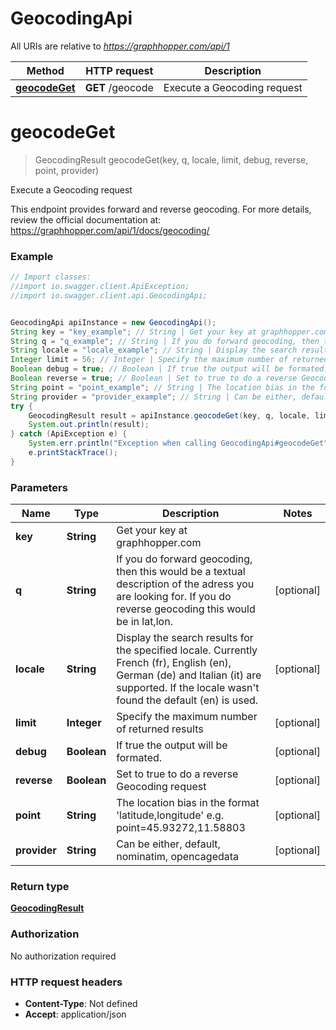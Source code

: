 # GeocodingApi

All URIs are relative to *https://graphhopper.com/api/1*

Method | HTTP request | Description
------------- | ------------- | -------------
[**geocodeGet**](GeocodingApi.md#geocodeGet) | **GET** /geocode | Execute a Geocoding request


<a name="geocodeGet"></a>
# **geocodeGet**
> GeocodingResult geocodeGet(key, q, locale, limit, debug, reverse, point, provider)

Execute a Geocoding request

This endpoint provides forward and reverse geocoding. For more details, review the official documentation at: https://graphhopper.com/api/1/docs/geocoding/ 

### Example
```java
// Import classes:
//import io.swagger.client.ApiException;
//import io.swagger.client.api.GeocodingApi;


GeocodingApi apiInstance = new GeocodingApi();
String key = "key_example"; // String | Get your key at graphhopper.com
String q = "q_example"; // String | If you do forward geocoding, then this would be a textual description of the adress you are looking for. If you do reverse geocoding this would be in lat,lon.
String locale = "locale_example"; // String | Display the search results for the specified locale. Currently French (fr), English (en), German (de) and Italian (it) are supported. If the locale wasn't found the default (en) is used.
Integer limit = 56; // Integer | Specify the maximum number of returned results
Boolean debug = true; // Boolean | If true the output will be formated.
Boolean reverse = true; // Boolean | Set to true to do a reverse Geocoding request
String point = "point_example"; // String | The location bias in the format 'latitude,longitude' e.g. point=45.93272,11.58803
String provider = "provider_example"; // String | Can be either, default, nominatim, opencagedata
try {
    GeocodingResult result = apiInstance.geocodeGet(key, q, locale, limit, debug, reverse, point, provider);
    System.out.println(result);
} catch (ApiException e) {
    System.err.println("Exception when calling GeocodingApi#geocodeGet");
    e.printStackTrace();
}
```

### Parameters

Name | Type | Description  | Notes
------------- | ------------- | ------------- | -------------
 **key** | **String**| Get your key at graphhopper.com |
 **q** | **String**| If you do forward geocoding, then this would be a textual description of the adress you are looking for. If you do reverse geocoding this would be in lat,lon. | [optional]
 **locale** | **String**| Display the search results for the specified locale. Currently French (fr), English (en), German (de) and Italian (it) are supported. If the locale wasn&#39;t found the default (en) is used. | [optional]
 **limit** | **Integer**| Specify the maximum number of returned results | [optional]
 **debug** | **Boolean**| If true the output will be formated. | [optional]
 **reverse** | **Boolean**| Set to true to do a reverse Geocoding request | [optional]
 **point** | **String**| The location bias in the format &#39;latitude,longitude&#39; e.g. point&#x3D;45.93272,11.58803 | [optional]
 **provider** | **String**| Can be either, default, nominatim, opencagedata | [optional]

### Return type

[**GeocodingResult**](GeocodingResult.md)

### Authorization

No authorization required

### HTTP request headers

 - **Content-Type**: Not defined
 - **Accept**: application/json

